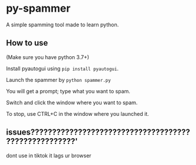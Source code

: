 # py-spammer

A simple spamming tool made to learn python.

## How to use
(Make sure you have python 3.7+)

Install pyautogui using `pip install pyautogui`.

Launch the spammer by `python spammer.py`

You will get a prompt; type what you want to spam.

Switch and click the window where you want to spam.

To stop, use CTRL+C in the window where you launched it.

## issues?????????????????????????????????????????????????????'
dont use in tiktok it lags ur browser
